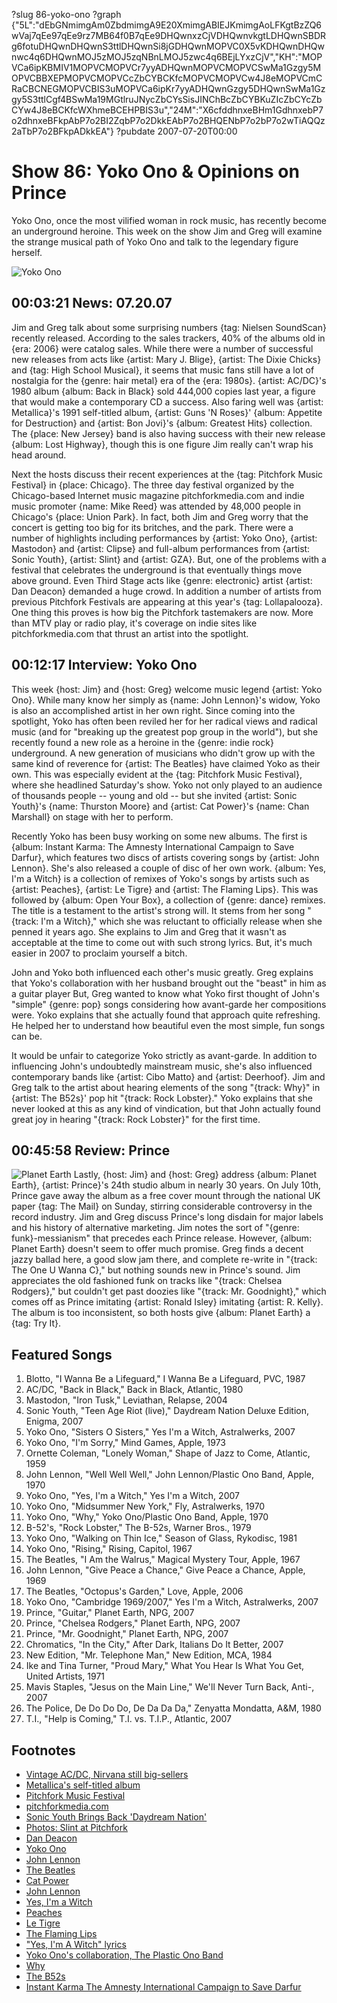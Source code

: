 ?slug 86-yoko-ono
?graph {"5L":"dEbGNmimgAm0ZbdmimgA9E20XmimgABIEJKmimgAoLFKgtBzZQ6wVaj7qEe97qEe9rz7MB64f0B7qEe9DHQwnxzCjVDHQwnvkgtLDHQwnSBDRg6fotuDHQwnDHQwnS3ttlDHQwnSi8jGDHQwnMOPVC0X5vKDHQwnDHQwnwc4q6DHQwnMOJ5zMOJ5zqNBnLMOJ5zwc4q6BEjLYxzCjV","KH":"MOPVCa6ipKBMIV1MOPVCMOPVCr7yyADHQwnMOPVCMOPVCSwMa1Gzgy5MOPVCBBXEPMOPVCMOPVCcZbCYBCKfcMOPVCMOPVCw4J8eMOPVCmCRaCBCNEGMOPVCBIS3uMOPVCa6ipKr7yyADHQwnGzgy5DHQwnSwMa1Gzgy5S3ttlCgf4BSwMa19MGtlruJNycZbCYsSisJINChBcZbCYBKuZIcZbCYcZbCYw4J8eBCKfcWXhmeBCEHPBIS3u","24M":"X6cfddhnxeBHm1GdhnxebP7o2dhnxeBFkpAbP7o2BI2ZqbP7o2DkkEAbP7o2BHQENbP7o2bP7o2wTiAQQz2aTbP7o2BFkpADkkEA"}
?pubdate 2007-07-20T00:00

# Show 86: Yoko Ono & Opinions on Prince
Yoko Ono, once the most vilified woman in rock music, has recently become an underground heroine. This week on the show Jim and Greg will examine the strange musical path of Yoko Ono and talk to the legendary figure herself.

![Yoko Ono](//static.soundopinions.org/images/2007/yokoono.jpg)

## 00:03:21 News: 07.20.07
Jim and Greg talk about some surprising numbers {tag: Nielsen SoundScan} recently released. According to the sales trackers, 40% of the albums old in {era: 2006} were catalog sales. While there were a number of successful new releases from acts like {artist: Mary J. Blige}, {artist: The Dixie Chicks} and {tag: High School Musical}, it seems that music fans still have a lot of nostalgia for the {genre: hair metal} era of the {era: 1980s}. {artist: AC/DC}'s 1980 album {album: Back in Black} sold 444,000 copies last year, a figure that would make a contemporary CD a success. Also faring well was {artist: Metallica}'s 1991 self-titled album, {artist: Guns 'N Roses}' {album: Appetite for Destruction} and {artist: Bon Jovi}'s {album: Greatest Hits} collection. The {place: New Jersey} band is also having success with their new release {album: Lost Highway}, though this is one figure Jim really can't wrap his head around.

Next the hosts discuss their recent experiences at the {tag: Pitchfork Music Festival} in {place: Chicago}. The three day festival organized by the Chicago-based Internet music magazine pitchforkmedia.com and indie music promoter {name: Mike Reed} was attended by 48,000 people in Chicago's {place: Union Park}. In fact, both Jim and Greg worry that the concert is getting too big for its britches, and the park. There were a number of highlights including performances by {artist: Yoko Ono}, {artist: Mastodon} and {artist: Clipse} and full-album performances from {artist: Sonic Youth}, {artist: Slint} and {artist: GZA}. But, one of the problems with a festival that celebrates the underground is that eventually things move above ground. Even Third Stage acts like {genre: electronic} artist {artist: Dan Deacon} demanded a huge crowd. In addition a number of artists from previous Pitchfork Festivals are appearing at this year's {tag: Lollapalooza}. One thing this proves is how big the Pitchfork tastemakers are now. More than MTV play or radio play, it's coverage on indie sites like pitchforkmedia.com that thrust an artist into the spotlight.

## 00:12:17 Interview: Yoko Ono
This week {host: Jim} and {host: Greg} welcome music legend {artist: Yoko Ono}. While many know her simply as {name: John Lennon}'s widow, Yoko is also an accomplished artist in her own right. Since coming into the spotlight, Yoko has often been reviled her for her radical views and radical music (and for "breaking up the greatest pop group in the world"), but she recently found a new role as a heroine in the {genre: indie rock} underground. A new generation of musicians who didn't grow up with the same kind of reverence for {artist: The Beatles} have claimed Yoko as their own. This was especially evident at the {tag: Pitchfork Music Festival}, where she headlined Saturday's show. Yoko not only played to an audience of thousands people -- young and old -- but she invited {artist: Sonic Youth}'s {name: Thurston Moore} and {artist: Cat Power}'s {name: Chan Marshall} on stage with her to perform.

Recently Yoko has been busy working on some new albums. The first is {album: Instant Karma: The Amnesty International Campaign to Save Darfur}, which features two discs of artists covering songs by {artist: John Lennon}. She's also released a couple of disc of her own work. {album: Yes, I'm a Witch} is a collection of remixes of Yoko's songs by artists such as {artist: Peaches}, {artist: Le Tigre} and {artist: The Flaming Lips}. This was followed by {album: Open Your Box}, a collection of {genre: dance} remixes. The title is a testament to the artist's strong will. It stems from her song "{track: I'm a Witch}," which she was reluctant to officially release when she penned it years ago. She explains to Jim and Greg that it wasn't as acceptable at the time to come out with such strong lyrics. But, it's much easier in 2007 to proclaim yourself a bitch.

John and Yoko both influenced each other's music greatly. Greg explains that Yoko's collaboration with her husband brought out the "beast" in him as a guitar player But, Greg wanted to know what Yoko first thought of John's "simple" {genre: pop} songs considering how avant-garde her compositions were. Yoko explains that she actually found that approach quite refreshing. He helped her to understand how beautiful even the most simple, fun songs can be.

It would be unfair to categorize Yoko strictly as avant-garde. In addition to influencing John's undoubtedly mainstream music, she's also influenced contemporary bands like {artist: Cibo Matto} and {artist: Deerhoof}. Jim and Greg talk to the artist about hearing elements of the song "{track: Why}" in {artist: The B52s}' pop hit "{track: Rock Lobster}." Yoko explains that she never looked at this as any kind of vindication, but that John actually found great joy in hearing "{track: Rock Lobster}" for the first time.

## 00:45:58 Review: Prince
![Planet Earth](//static.soundopinions.org/assets/86/24M0.jpg)
Lastly, {host: Jim} and {host: Greg} address {album: Planet Earth}, {artist: Prince}'s 24th studio album in nearly 30 years. On July 10th, Prince gave away the album as a free cover mount through the national UK paper {tag: The Mail} on Sunday, stirring considerable controversy in the record industry. Jim and Greg discuss Prince's long disdain for major labels and his history of alternative marketing. Jim notes the sort of "{genre: funk}-messianism" that  precedes each Prince release. However, {album: Planet Earth} doesn't seem to offer much promise. Greg finds a decent jazzy ballad here, a good slow jam there, and complete re-write in "{track: The One U Wanna C}," but nothing sounds new in Prince's sound. Jim appreciates the old fashioned funk on tracks like "{track: Chelsea Rodgers}," but couldn't get past doozies like "{track: Mr. Goodnight}," which comes off as Prince imitating {artist: Ronald Isley} imitating {artist: R. Kelly}. The album is too inconsistent, so both hosts give {album: Planet Earth} a {tag: Try It}.

## Featured Songs
1. Blotto, "I Wanna Be a Lifeguard," I Wanna Be a Lifeguard, PVC, 1987
2. AC/DC, "Back in Black," Back in Black, Atlantic, 1980
3. Mastodon, "Iron Tusk," Leviathan, Relapse, 2004
4. Sonic Youth, "Teen Age Riot (live)," Daydream Nation Deluxe Edition, Enigma, 2007
5. Yoko Ono, "Sisters O Sisters," Yes I'm a Witch, Astralwerks, 2007
6. Yoko Ono, "I'm Sorry," Mind Games, Apple, 1973
7. Ornette Coleman, "Lonely Woman," Shape of Jazz to Come, Atlantic, 1959
8. John Lennon, "Well Well Well," John Lennon/Plastic Ono Band, Apple, 1970
9. Yoko Ono, "Yes, I'm a Witch," Yes I'm a Witch, 2007
10. Yoko Ono, "Midsummer New York," Fly, Astralwerks, 1970
11. Yoko Ono, "Why," Yoko Ono/Plastic Ono Band, Apple, 1970
12. B-52's, "Rock Lobster," The B-52s, Warner Bros., 1979
13. Yoko Ono, "Walking on Thin Ice," Season of Glass, Rykodisc, 1981
14. Yoko Ono, "Rising," Rising, Capitol, 1967
15. The Beatles, "I Am the Walrus," Magical Mystery Tour, Apple, 1967
16. John Lennon, "Give Peace a Chance," Give Peace a Chance, Apple, 1969
17. The Beatles, "Octopus's Garden," Love, Apple, 2006
18. Yoko Ono, "Cambridge 1969/2007," Yes I'm a Witch, Astralwerks, 2007
19. Prince, "Guitar," Planet Earth, NPG, 2007
20. Prince, "Chelsea Rodgers," Planet Earth, NPG, 2007
21. Prince, "Mr. Goodnight," Planet Earth, NPG, 2007
22. Chromatics, "In the City," After Dark, Italians Do It Better, 2007
23. New Edition, "Mr. Telephone Man," New Edition, MCA, 1984
24. Ike and Tina Turner, "Proud Mary," What You Hear Is What You Get, United Artists, 1971
25. Mavis Staples, "Jesus on the Main Line," We'll Never Turn Back, Anti-, 2007
26. The Police, De Do Do Do, De Da Da Da," Zenyatta Mondatta, A&M, 1980
27. T.I., "Help is Coming," T.I. vs. T.I.P., Atlantic, 2007

## Footnotes
- [Vintage AC/DC, Nirvana still big-sellers](http://www.washingtonpost.com/wp-dyn/content/article/2007/07/16/AR2007071601061.html?nav=rss_artsandliving/entertainmentnews)
- [Metallica's self-titled album](http://www.allmusic.com/cg/amg.dll?p=amg&sql=10:g9foxqq5ldte)
- [Pitchfork Music Festival](http://www.pitchforkmusicfestival.com/)
- [pitchforkmedia.com](http://www.pitchforkmedia.com/)
- [Sonic Youth Brings Back 'Daydream Nation'](http://artsbeat.blogs.nytimes.com/2007/07/14/pitchfork-music-festival-sonic-youth-brings-back-daydream-nation/)
- [Photos: Slint at Pitchfork](http://www.brooklynvegan.com/archives/2007/07/slint_performed.html)
- [Dan Deacon](http://www.dandeacon.com/)
- [Yoko Ono](http://www.allmusic.com/cg/amg.dll?p=amg&sql=11:j9fixq85ldse)
- [John Lennon](http://www.johnlennon.com/)
- [The Beatles](http://www.beatles.com/)
- [Cat Power](http://www.matadorrecords.com/cat_power/)
- [John Lennon](http://www.allmusic.com/cg/amg.dll?p=amg&sql=11:hifrxqe5ldde~T31)
- [Yes, I'm a Witch](http://www.metacritic.com/music/artists/onoyoko/yesimawitch?q=yes%20i'm%20a%20witch)
- [Peaches](http://www.peachesrocks.com/)
- [Le Tigre](http://www.letigreworld.com/sweepstakes/index.html)
- [The Flaming Lips](http://www.flaminglips.com/)
- ["Yes, I'm A Witch" lyrics](http://www.lyricsfreak.com/y/yoko+ono/yes+im+a+witch_20148801.html)
- [Yoko Ono's collaboration, The Plastic Ono Band](http://en.wikipedia.org/wiki/Plastic_Ono_Band)
- [Why](http://www.allmusic.com/cg/amg.dll?p=amg&sql=33:39fexztsldde)
- [The B52s](http://www.theb52s.com/)
- [Instant Karma The Amnesty International Campaign to Save Darfur](http://www.amazon.com/Instant-Karma-Amnesty-International-Campaign/dp/B000PMG9G2)
